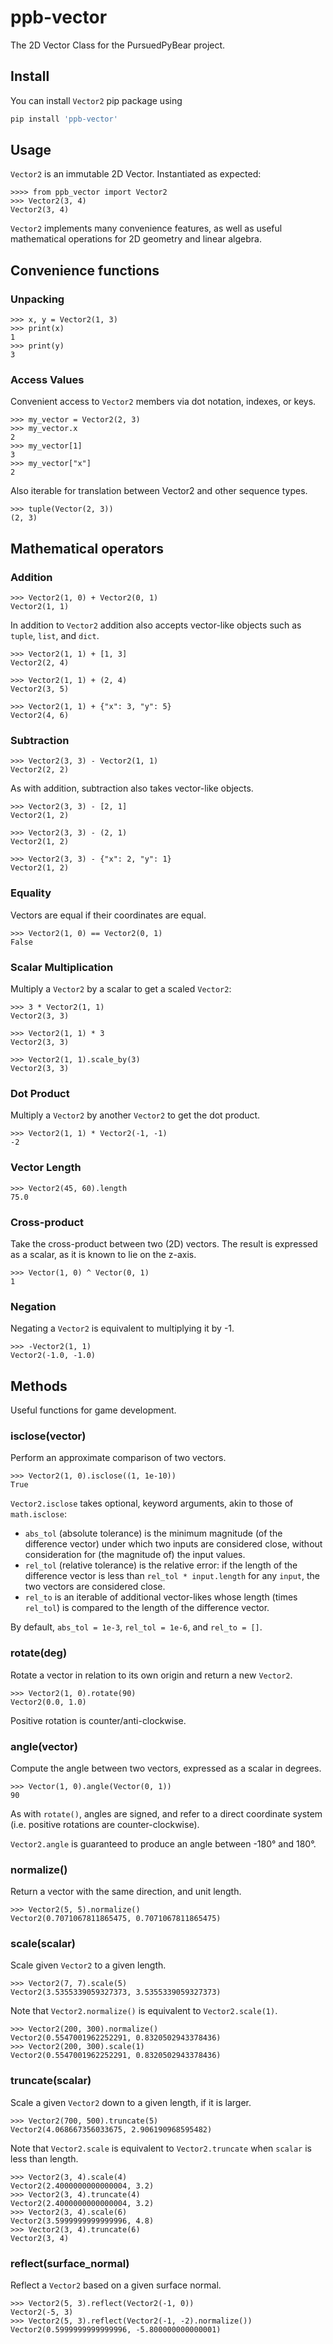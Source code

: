 # ppb-vector
The 2D Vector Class for the PursuedPyBear project.

## Install

You can install `Vector2` pip package using

```bash
pip install 'ppb-vector'
```

## Usage

`Vector2` is an immutable 2D Vector. Instantiated as expected: 

    >>>> from ppb_vector import Vector2
    >>> Vector2(3, 4)
    Vector2(3, 4)

`Vector2` implements many convenience features, as well as
useful mathematical operations for 2D geometry and linear algebra.


## Convenience functions

### Unpacking

    >>> x, y = Vector2(1, 3)
    >>> print(x)
    1
    >>> print(y)
    3
    
### Access Values

Convenient access to `Vector2` members via dot notation, indexes, or keys.

    >>> my_vector = Vector2(2, 3)
    >>> my_vector.x
    2
    >>> my_vector[1]
    3
    >>> my_vector["x"]
    2

Also iterable for translation between Vector2 and other sequence types.

    >>> tuple(Vector(2, 3))
    (2, 3)


## Mathematical operators

### Addition

    >>> Vector2(1, 0) + Vector2(0, 1)
    Vector2(1, 1)

In addition to `Vector2` addition also accepts vector-like objects such as
`tuple`, `list`, and `dict`.

    >>> Vector2(1, 1) + [1, 3]
    Vector2(2, 4)

    >>> Vector2(1, 1) + (2, 4)
    Vector2(3, 5)

    >>> Vector2(1, 1) + {"x": 3, "y": 5}
    Vector2(4, 6)

### Subtraction

    >>> Vector2(3, 3) - Vector2(1, 1)
    Vector2(2, 2)

As with addition, subtraction also takes vector-like objects.

    >>> Vector2(3, 3) - [2, 1]
    Vector2(1, 2)
    
    >>> Vector2(3, 3) - (2, 1)
    Vector2(1, 2)
    
    >>> Vector2(3, 3) - {"x": 2, "y": 1}
    Vector2(1, 2)


### Equality

Vectors are equal if their coordinates are equal.

    >>> Vector2(1, 0) == Vector2(0, 1)
    False

### Scalar Multiplication

Multiply a `Vector2` by a scalar to get a scaled `Vector2`:

    >>> 3 * Vector2(1, 1)
    Vector2(3, 3)

    >>> Vector2(1, 1) * 3
    Vector2(3, 3)

    >>> Vector2(1, 1).scale_by(3)
    Vector2(3, 3)

### Dot Product

Multiply a `Vector2` by another `Vector2` to get the dot product.

    >>> Vector2(1, 1) * Vector2(-1, -1)
    -2

### Vector Length

    >>> Vector2(45, 60).length
    75.0

### Cross-product

Take the cross-product between two (2D) vectors.
The result is expressed as a scalar, as it is known to lie on the z-axis.

    >>> Vector(1, 0) ^ Vector(0, 1)
    1

### Negation

Negating a `Vector2` is equivalent to multiplying it by -1.

    >>> -Vector2(1, 1)
    Vector2(-1.0, -1.0)


## Methods

Useful functions for game development.

### isclose(vector)

Perform an approximate comparison of two vectors.

    >>> Vector2(1, 0).isclose((1, 1e-10))
    True

`Vector2.isclose` takes optional, keyword arguments, akin to those of
`math.isclose`:
- `abs_tol` (absolute tolerance) is the minimum magnitude (of the difference
  vector) under which two inputs are considered close, without consideration for
  (the magnitude of) the input values.
- `rel_tol` (relative tolerance) is the relative error: if the length of the
  difference vector is less than `rel_tol * input.length` for any `input`,
  the two vectors are considered close.
- `rel_to` is an iterable of additional vector-likes whose length (times
  `rel_tol`) is compared to the length of the difference vector.

By default, `abs_tol = 1e-3`, `rel_tol = 1e-6`, and `rel_to = []`.

### rotate(deg)

Rotate a vector in relation to its own origin and return a new `Vector2`.

    >>> Vector2(1, 0).rotate(90)
    Vector2(0.0, 1.0)

Positive rotation is counter/anti-clockwise.

### angle(vector)

Compute the angle between two vectors, expressed as a scalar in degrees.

    >>> Vector(1, 0).angle(Vector(0, 1))
    90

As with `rotate()`, angles are signed, and refer to a direct coordinate system
(i.e. positive rotations are counter-clockwise).

`Vector2.angle` is guaranteed to produce an angle between -180° and 180°.

### normalize()

Return a vector with the same direction, and unit length.

    >>> Vector2(5, 5).normalize()
    Vector2(0.7071067811865475, 0.7071067811865475)

### scale(scalar)

Scale given `Vector2` to a given length.

    >>> Vector2(7, 7).scale(5)
    Vector2(3.5355339059327373, 3.5355339059327373)

Note that `Vector2.normalize()` is equivalent to `Vector2.scale(1)`.

    >>> Vector2(200, 300).normalize()
    Vector2(0.5547001962252291, 0.8320502943378436)
    >>> Vector2(200, 300).scale(1)
    Vector2(0.5547001962252291, 0.8320502943378436)

### truncate(scalar)

Scale a given `Vector2` down to a given length, if it is larger.

    >>> Vector2(700, 500).truncate(5)
    Vector2(4.068667356033675, 2.906190968595482)

Note that `Vector2.scale` is equivalent to `Vector2.truncate` when `scalar` is
less than length.

    >>> Vector2(3, 4).scale(4)
    Vector2(2.4000000000000004, 3.2)
    >>> Vector2(3, 4).truncate(4)
    Vector2(2.4000000000000004, 3.2)
    >>> Vector2(3, 4).scale(6)
    Vector2(3.5999999999999996, 4.8)
    >>> Vector2(3, 4).truncate(6)
    Vector2(3, 4)

### reflect(surface_normal)

Reflect a `Vector2` based on a given surface normal.

    >>> Vector2(5, 3).reflect(Vector2(-1, 0))
    Vector2(-5, 3)
    >>> Vector2(5, 3).reflect(Vector2(-1, -2).normalize())
    Vector2(0.5999999999999996, -5.800000000000001)
